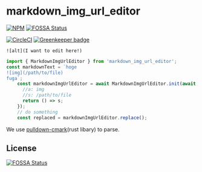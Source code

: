 # markdown_img_url_editor

[![NPM](https://nodei.co/npm/markdown_img_url_editor.png)](https://nodei.co/npm/markdown_img_url_editor/)
[![FOSSA Status](https://app.fossa.com/api/projects/git%2Bgithub.com%2Fyumetodo%2Fmarkdown_img_url_editor.svg?type=shield)](https://app.fossa.com/projects/git%2Bgithub.com%2Fyumetodo%2Fmarkdown_img_url_editor?ref=badge_shield)

[![CircleCI](https://circleci.com/gh/yumetodo/markdown_img_url_editor/tree/master.svg?style=svg)](https://circleci.com/gh/yumetodo/markdown_img_url_editor/tree/master) [![Greenkeeper badge](https://badges.greenkeeper.io/yumetodo/markdown_img_url_editor.svg)](https://greenkeeper.io/)

`![alt](I want to edit here!)`

```typescript
import { MarkdownImgUrlEditor } from 'markdown_img_url_editor';
const markdownText = `hoge
![img](/path/to/file)
fuga`;
    const markdownImgUrlEditor = await MarkdownImgUrlEditor.init(await text2.get(), (a, s) => {
      //a: img
      //s: /path/to/file
      return () => s;
    });
    // do something
    const replaced = markdownImgUrlEditor.replace();
```

We use [pulldown-cmark](https://crates.io/crates/pulldown-cmark)(rust libary) to parse.

## License
[![FOSSA Status](https://app.fossa.com/api/projects/git%2Bgithub.com%2Fyumetodo%2Fmarkdown_img_url_editor.svg?type=large)](https://app.fossa.com/projects/git%2Bgithub.com%2Fyumetodo%2Fmarkdown_img_url_editor?ref=badge_large)
